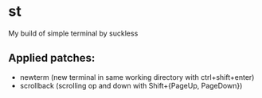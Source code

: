 # st
My build of simple terminal by suckless

## Applied patches:
- newterm (new terminal in same working directory with ctrl+shift+enter)
- scrollback (scrolling op and down with Shift+{PageUp, PageDown})
